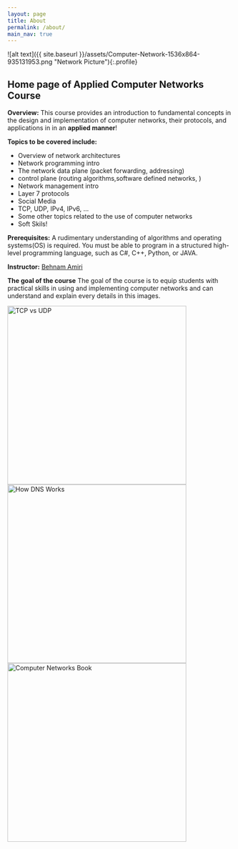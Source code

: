 ```yaml
---
layout: page
title: About
permalink: /about/
main_nav: true
---
```


![alt text]({{ site.baseurl }}/assets/Computer-Network-1536x864-935131953.png "Network Picture"){:.profile}

<h2>Home page of Applied Computer Networks Course</h2>

**Overview:** 
This course provides an introduction to fundamental concepts in the design and implementation of computer networks, their protocols, and applications in in an **applied manner**! 

**Topics to be covered include:**
<ul>
  <li>Overview of network architectures</li>
  <li>Network programming intro</li>
  <li>The network data plane (packet forwarding, addressing)</li>
  <li>control plane (routing algorithms,software defined networks, )</li>
  <li>Network management intro</li>
  <li>Layer 7 protocols</li>
  <li>Social Media</li>
  <li>TCP, UDP, IPv4, IPv6, ...</li>
  <li>Some other topics related to the use of computer networks</li>
  <li>Soft Skils!</li>
</ul>

**Prerequisites:**
A rudimentary understanding of algorithms and operating systems(OS) is required. 
You must be able to program in a structured high-level programming language, such as C#, C++, Python, or JAVA.

**Instructor:**
[Behnam Amiri](https://www.linkedin.com/in/amiri-link/)

**The goal of the course**
The goal of the course is to equip students with practical skills in using and implementing computer networks and can understand and explain every details in this images.

<a href="{{ site.baseurl }}/assets/TCPvsUDP.jpg" data-lightbox="TCP vs UDP" data-title="TCP vs UDP">
  <img src="{{ site.baseurl }}/assets/TCPvsUDP.jpg" title="TCP vs UDP" style="width: 400px;">
</a>

<a href="{{ site.baseurl }}/assets/HowDNSWorks.gif" data-lightbox="How DNS Works" data-title="How DNS Works">
  <img src="{{ site.baseurl }}/assets/HowDNSWorks.gif" title="How DNS Works" style="width: 400px;">
</a>

<a href="{{ site.baseurl }}/assets/CN-6-eng.jpg" data-lightbox="Computer Networks Book" data-title="Computer Networks Book">
  <img src="{{ site.baseurl }}/assets/CN-6-eng.jpg" title="Computer Networks Book" style="width: 400px;">
</a>

